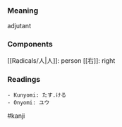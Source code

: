 ### Meaning

adjutant

### Components

[[Radicals/人|人]]: person [[右]]: right

### Readings

```
- Kunyomi: たす.ける
- Onyomi: ユウ
```

#kanji
